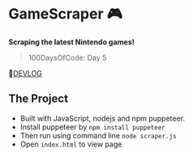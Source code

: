 # GameScraper :video_game:
**Scraping the latest Nintendo games!**
> 100DaysOfCode: Day 5

📝[DEVLOG](https://medium.com/@victoria2666/100-days-of-code-day-5-of-100-c368583a1b2c)

## The Project
- Built with JavaScript, nodejs and npm puppeteer.
- Install puppeteer by `npm install puppeteer`
- Then run using command line `node scraper.js`
- Open `index.html` to view page
